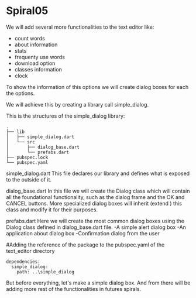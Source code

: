 # Spiral05

We will add several more functionalities to the text editor like:
- count words
- about information
- stats
- frequenty use words
- download option
- classes information
- clock

To show the information of this options we will create dialog boxes
for each the options.

We will achieve this by creating a library call simple_dialog.

This is the structures of the simple_dialog library:

```
.
├── lib
│   ├── simple_dialog.dart
│   └── src
│       ├── dialog_base.dart
│       └── prefabs.dart
├── pubspec.lock
└── pubspec.yaml
```

simple_dialog.dart
This file declares our library and defines what is exposed to the outside of it.

dialog_base.dart
In this file we will create the Dialog class which
will contain all the foundational functionality,
such as the dialog frame and the OK and CANCEL buttons. More specialized
dialog boxes will inherit (extend ) this class and modify it for their purposes.

prefabs.dart
Here we will create the most common dialog boxes using the Dialog class defined in dialog_base.dart file.
-A simple alert dialog box
-An application about dialog box
-Confirmation dialog from the user

#Adding the reference of the package to the pubspec.yaml of the text_editor directory
```
dependencies:
  simple_dialog:
    path: ..\simple_dialog
```

But before everything, let's make a simple dialog box. And from there will be adding
more rest of the functionalities in futures spirals.
